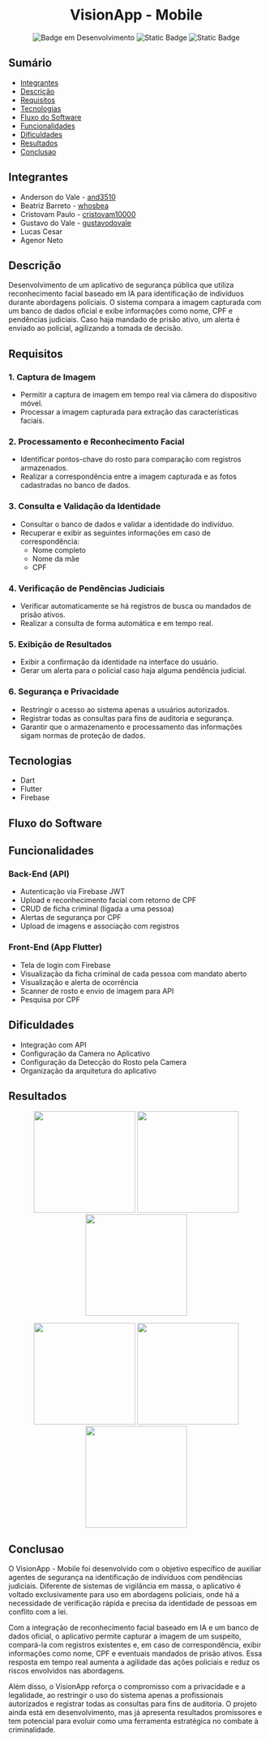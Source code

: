 <h1 align="center"> VisionApp - Mobile </h1>

<div align="center">

![Badge em Desenvolvimento](http://img.shields.io/static/v1?label=STATUS&message=EM%20DESENVOLVIMENTO&color=GREEN&style=for-the-badge)
![Static Badge](https://img.shields.io/badge/Flutter-blue?style=for-the-badge&logo=flutter)
![Static Badge](https://img.shields.io/badge/firebase-red?style=for-the-badge&logo=firebase&logoColor=yellow)

</div>

## Sumário

* [Integrantes](#integrantes)
* [Descrição](#descrição)
* [Requisitos](#requisitos)
* [Tecnologias](#tecnologias)
* [Fluxo do Software](#fluxo-do-software)
* [Funcionalidades](#funcionalidades)
* [Dificuldades](#dificuldades)
* [Resultados](#resultados)
* [Conclusao](#conclusao)

## Integrantes

- Anderson do Vale - [and3510](https://github.com/and3510) 
- Beatriz Barreto - [whosbea](https://github.com/whosbea)
- Cristovam Paulo - [cristovam10000](https://github.com/cristovam10000)
- Gustavo do Vale - [gustavodovale](https://github.com/gustavodovale)
- Lucas Cesar
- Agenor Neto

## Descrição

Desenvolvimento de um aplicativo de segurança pública que utiliza reconhecimento facial baseado em IA para identificação de indivíduos durante abordagens policiais. O sistema compara a imagem capturada com um banco de dados oficial e exibe informações como nome, CPF e pendências judiciais. Caso haja mandado de prisão ativo, um alerta é enviado ao policial, agilizando a tomada de decisão.


## Requisitos


### **1. Captura de Imagem**  
- Permitir a captura de imagem em tempo real via câmera do dispositivo móvel.  
- Processar a imagem capturada para extração das características faciais.  

### **2. Processamento e Reconhecimento Facial**  
- Identificar pontos-chave do rosto para comparação com registros armazenados.  
- Realizar a correspondência entre a imagem capturada e as fotos cadastradas no banco de dados.  

### **3. Consulta e Validação da Identidade**  
- Consultar o banco de dados e validar a identidade do indivíduo.  
- Recuperar e exibir as seguintes informações em caso de correspondência:  
  - Nome completo  
  - Nome da mãe  
  - CPF  

### **4. Verificação de Pendências Judiciais**  
- Verificar automaticamente se há registros de busca ou mandados de prisão ativos.  
- Realizar a consulta de forma automática e em tempo real.  

### **5. Exibição de Resultados**  
- Exibir a confirmação da identidade na interface do usuário.  
- Gerar um alerta para o policial caso haja alguma pendência judicial.  

### **6. Segurança e Privacidade**  
- Restringir o acesso ao sistema apenas a usuários autorizados.  
- Registrar todas as consultas para fins de auditoria e segurança.  
- Garantir que o armazenamento e processamento das informações sigam normas de proteção de dados.  


## Tecnologias

- Dart
- Flutter
- Firebase

## Fluxo do Software

<div align="center"> 

</div>

## Funcionalidades

### Back-End (API)
- Autenticação via Firebase JWT
- Upload e reconhecimento facial com retorno de CPF
- CRUD de ficha criminal (ligada a uma pessoa)
- Alertas de segurança por CPF
- Upload de imagens e associação com registros

### Front-End (App Flutter)
- Tela de login com Firebase
- Visualização da ficha criminal de cada pessoa com mandato aberto
- Visualização e alerta de ocorrência
- Scanner de rosto e envio de imagem para API
- Pesquisa por CPF


## Dificuldades

- Integração com API
- Configuração da Camera no Aplicativo
- Configuração da Detecção do Rosto pela Camera
- Organização da arquitetura do aplicativo


## Resultados

<div align="center"> 

<p float="left">
  <img src="images/buscaCpf.jpeg" width="200"/>
  <img src="images/home.jpeg" width="200"/>
  <img src="images/login.jpeg" width="200"/>
</p>

<p float="left">
  <img src="images/rulesface.jpeg" width="200"/>
  <img src="images/pessoasencontradas.jpeg" width="200"/>
  <img src="images/perfilCriminoso.jpeg" width="200"/>
</p>

</div>



## Conclusao


O VisionApp - Mobile foi desenvolvido com o objetivo específico de auxiliar agentes de segurança na identificação de indivíduos com pendências judiciais. Diferente de sistemas de vigilância em massa, o aplicativo é voltado exclusivamente para uso em abordagens policiais, onde há a necessidade de verificação rápida e precisa da identidade de pessoas em conflito com a lei.

Com a integração de reconhecimento facial baseado em IA e um banco de dados oficial, o aplicativo permite capturar a imagem de um suspeito, compará-la com registros existentes e, em caso de correspondência, exibir informações como nome, CPF e eventuais mandados de prisão ativos. Essa resposta em tempo real aumenta a agilidade das ações policiais e reduz os riscos envolvidos nas abordagens.

Além disso, o VisionApp reforça o compromisso com a privacidade e a legalidade, ao restringir o uso do sistema apenas a profissionais autorizados e registrar todas as consultas para fins de auditoria. O projeto ainda está em desenvolvimento, mas já apresenta resultados promissores e tem potencial para evoluir como uma ferramenta estratégica no combate à criminalidade.